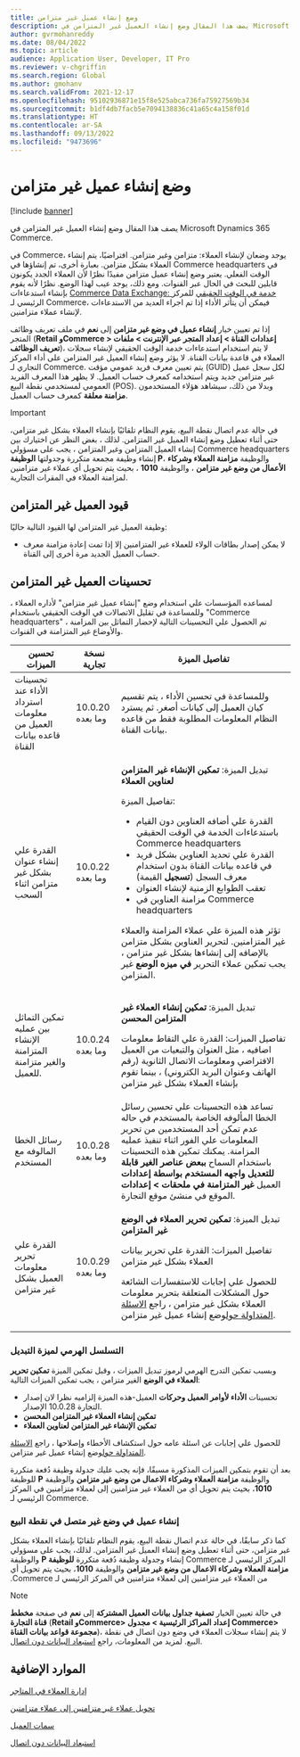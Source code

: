 ```yaml
---
title: وضع إنشاء عميل غير متزامن
description: يصف هذا المقال وضع إنشاء العميل غير المتزامن في Microsoft Dynamics 365 Commerce.
author: gvrmohanreddy
ms.date: 08/04/2022
ms.topic: article
audience: Application User, Developer, IT Pro
ms.reviewer: v-chgriffin
ms.search.region: Global
ms.author: gmohanv
ms.search.validFrom: 2021-12-17
ms.openlocfilehash: 95102936871e15f8e525abca736fa75927569b34
ms.sourcegitcommit: b1df4db7facb5e7094138836c41a65c4a158f01d
ms.translationtype: HT
ms.contentlocale: ar-SA
ms.lasthandoff: 09/13/2022
ms.locfileid: "9473696"
---
```

# <a name="asynchronous-customer-creation-mode"></a>وضع إنشاء عميل غير متزامن

[!include [banner](includes/banner.md)]

يصف هذا المقال وضع إنشاء العميل غير المتزامن في Microsoft Dynamics 365 Commerce.

في Commerce، يوجد وضعان لإنشاء العملاء: متزامن وغير متزامن. افتراضيًا، يتم إنشاء العملاء بشكل متزامن. بعبارة أخرى، تم إنشاؤها في Commerce headquarters في الوقت الفعلي. يعتبر وضع إنشاء عميل متزامن مفيدًا نظرًا لأن العملاء الجدد يكونون قابلين للبحث في الحال عبر القنوات. ومع ذلك، يوجد عيب لهذا الوضع. نظرًا لأنه يقوم بإنشاء استدعاءات [Commerce Data Exchange: خدمة في الوقت الحقيقي](dev-itpro/define-retail-channel-communications-cdx.md#realtime-service) للمركز الرئيسي لـ Commerce، فيمكن أن يتأثر الأداء إذا تم اجراء العديد من الاستدعاءات لإنشاء عملاء متزامنين.

إذا تم تعيين خيار **إنشاء عميل في وضع غير متزامن** إلى **نعم** في ملف تعريف وظائف المتجر (**Retail وCommerce \> إعدادات القناة \> إعداد المتجر عبر الإنترنت \> ملفات تعريف الوظائف**)، لا يتم استخدام استدعاءات خدمة الوقت الحقيقي لإنشاء سجلات العملاء في قاعدة بيانات القناة. لا يؤثر وضع إنشاء العميل غير المتزامن على أداء المركز التجاري لـ Commerce. يتم تعيين معرف فريد عمومي مؤقت (GUID) لكل سجل عميل غير متزامن جديد ويتم استخدامه كمعرف حساب العميل. لا يظهر هذا المعرف الفريد العمومي لمستخدمي نقطة البيع (POS). وبدلا من ذلك، سيشاهد هؤلاء المستخدمون **مزامنة معلقة** كمعرف حساب العميل.

> [!IMPORTANT]
> في حالة عدم اتصال نقطة البيع، يقوم النظام تلقائيًا بإنشاء العملاء بشكل غير متزامن، حتى أثناء تعطيل وضع إنشاء العميل غير المتزامن. لذلك ، بغض النظر عن اختيارك بين إنشاء العميل المتزامن وغير المتزامن ، يجب على مسؤولي Commerce headquarters إنشاء وظيفة مجمعة متكررة وجدولتها **الوظيفة P**، والوظيفة **مزامنة العملاء وشركاء الأعمال من وضع غير متزامن** ، والوظيفة **1010** ، بحيث يتم تحويل أي عملاء غير متزامنين لمزامنة العملاء في المقرات التجارية.

## <a name="async-customer-limitations"></a>قيود العميل غير المتزامن

وظيفة العميل غير المتزامن لها القيود التالية حاليًا:

- لا يمكن إصدار بطاقات الولاء للعملاء غير المتزامنين إلا إذا تمت إعادة مزامنة معرف حساب العميل الجديد مرة أخرى إلى القناة.

## <a name="async-customer-enhancements"></a>تحسينات العميل غير المتزامن

لمساعده المؤسسات علي استخدام وضع "إنشاء عميل غير متزامن" لأداره العملاء ، وللمساعدة في تقليل الاتصالات في الوقت الحقيقي باستخدام "Commerce headquarters" ، تم الحصول علي التحسينات التالية لإحضار التماثل بين المزامنة والأوضاع غير المتزامنة في القنوات. 

| تحسين الميزات | نسخة تجارية | تفاصيل الميزة |
|---|---|---|
| تحسينات الأداء عند استرداد معلومات العميل من قاعده بيانات القناة | 10.0.20 وما بعده | وللمساعدة في تحسين الأداء ، يتم تقسيم كيان العميل إلى كيانات أصغر. ثم يسترد النظام المعلومات المطلوبة فقط من قاعده بيانات القناة. |
| القدرة علي إنشاء عنوان بشكل غير متزامن اثناء السحب | 10.0.22 وما بعده | <p>تبديل الميزة: **تمكين الإنشاء غير المتزامن لعناوين العملاء**</p><p>تفاصيل الميزة:</p><ul><li>القدرة علي أضافه العناوين دون القيام باستدعاءات الخدمة في الوقت الحقيقي Commerce headquarters</li><li>القدرة علي تحديد العناوين بشكل فريد في قاعده بيانات القناة بدون استخدام معرف السجل (**تسجيل** القيمة)</li><li>تعقب الطوابع الزمنية لإنشاء العنوان</li><li>مزامنة العناوين في Commerce headquarters</li></ul><p>تؤثر هذه الميزة علي عملاء المزامنة والعملاء غير المتزامنين. لتحرير العناوين بشكل متزامن بالإضافه إلى إنشاءها بشكل غير متزامن ، يجب تمكين عملاء التحرير **في ميزه الوضع** غير المتزامن.</p> |
| تمكين التماثل بين عمليه الإنشاء المتزامنة والغير متزامنة للعميل. | 10.0.24 وما بعده | <p>تبديل الميزة: **تمكين إنشاء العملاء غير المتزامن المحسن**</p><p>تفاصيل الميزات: القدرة علي التقاط معلومات اضافيه ، مثل العنوان والتبعيات من العميل الافتراضي ومعلومات الاتصال الثانوية (رقم الهاتف وعنوان البريد الكتروني) ، بينما تقوم بإنشاء العملاء بشكل غير متزامن</p> |
| رسائل الخطا المالوفه مع المستخدم | 10.0.28 وما بعده | تساعد هذه التحسينات علي تحسين رسائل الخطا المألوفه الخاصة بالمستخدم في حاله عدم تمكن أحد المستخدمين من تحرير المعلومات علي الفور اثناء تنفيذ عمليه المزامنة. يمكنك تمكين هذه التحسينات باستخدام السماح **ببعض عناصر الغير قابلة للتعديل واجهه المستخدم بواسطة إعدادات** العميل **غير المتزامنة في ملحقات \> إعدادات** الموقع في منشئ موقع التجارة. |
| القدرة علي تحرير معلومات العميل بشكل غير متزامن | 10.0.29 وما بعده | <p>تبديل الميزة: **تمكين تحرير العملاء في الوضع غير المتزامن**</p><p>تفاصيل الميزات: القدرة علي تحرير بيانات العملاء بشكل غير متزامن</p><p>للحصول علي إجابات للاستفسارات الشائعة حول المشكلات المتعلقة بتحرير معلومات العملاء بشكل غير متزامن ، راجع [الاسئلة المتداولة حول](async-customer-mode-faq.md)وضع إنشاء عميل غير متزامن.</p> |

### <a name="feature-switch-hierarchy"></a>التسلسل الهرمي لميزة التبديل

وبسبب تمكين التدرج الهرمي لرموز تبديل الميزات ، وقبل تمكين الميزة **تمكين تحرير العملاء في الوضع** الغير متزامن ، يجب تمكين الميزات التالية: 

- تحسينات **الأداء لأوامر العميل وحركات** العميل-هذه الميزة إلزاميه نظرا لان إصدار التجارة 10.0.28 الإصدار. 
- **تمكين إنشاء العملاء غير المتزامن المحسن**
- **تمكين الإنشاء غير المتزامن لعناوين العملاء**

للحصول علي إجابات عن اسئلة عامه حول استكشاف الأخطاء وإصلاحها ، راجع [الاسئلة المتداولة حول](async-customer-mode-faq.md)وضع إنشاء عميل غير متزامن. 

بعد أن تقوم بتمكين الميزات المذكورة مسبقًا، فإنه يجب عليك جدولة وظيفة دُفعة متكررة للوظيفة **P** والوظيفة **مزامنة العملاء وشركاء الاعمال من وضع غير متزامن** والوظيفة **1010**، بحيث يتم تحويل أي من العملاء غير متزامنين إلى لعملاء متزامنين في المركز الرئيسي لـ Commerce.

### <a name="customer-creation-in-pos-offline-mode"></a>إنشاء عميل في وضع غير متصل في نقطة البيع

‏‫كما ذكر سابقًا، في حالة عدم اتصال نقطة البيع، يقوم النظام تلقائيًا بإنشاء العملاء بشكل غير متزامن، حتى أثناء تعطيل وضع إنشاء العميل غير المتزامن. لذلك، يجب على مسؤولي المركز الرئيسي لـ Commerce إنشاء وجدولة وظيفة دُفعة متكررة **للوظيفة P** والوظيفة **مزامنة العملاء وشركاء الاعمال من وضع غير متزامن** والوظيفة **1010**، بحيث يتم تحويل أي من العملاء غير متزامنين إلى لعملاء متزامنين في المركز الرئيسي لـ Commerce.

> [!NOTE]
> في حالة تعيين الخيار **تصفية جداول بيانات العميل المشتركة** إلى **نعم** في صفحة **مخطط قناة التجارة** (**Retail وCommerce\> إعداد المراكز الرئيسية \> مجدول Commerce\> مجموعة قواعد بيانات القناة**)، لا يتم إنشاء سجلات العملاء في وضع دون اتصال في نقطة البيع. لمزيد من المعلومات، راجع [استبعاد البيانات دون اتصال](dev-itpro/implementation-considerations-cdx.md#offline-data-exclusion).

## <a name="additional-resources"></a>الموارد الإضافية

[إدارة العملاء في المتاجر](customer-mgmt-stores.md)

[تحويل عملاء غير متزامنين إلى عملاء متزامنين](convert-async-to-sync.md)

[سمات العميل](dev-itpro/customer-attributes.md)

[استبعاد البيانات دون اتصال](dev-itpro/implementation-considerations-cdx.md#offline-data-exclusion)
